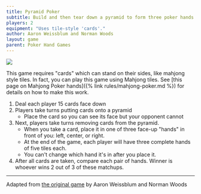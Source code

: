 ```yaml
---
title: Pyramid Poker
subtitle: Build and then tear down a pyramid to form three poker hands.
players: 2
equipment: "Uses tile-style 'cards'."
author: Aaron Weissblum and Norman Woods
layout: game
parent: Poker Hand Games
---
```


![](poker-pyramid.jpg)

This game requires "cards" which can stand on their sides,
like mahjong style tiles.
In fact, you can play this game using Mahjong tiles. 
See [this page on Mahjong Poker hands]({% link rules/mahjong-poker.md %})
for details on how to make this work.

1. Deal each player 15 cards face down
2. Players take turns putting cards onto a pyramid
    - Place the card so you can see its face but your opponent cannot
3. Next, players take turns removing cards from the pyramid.
   - When you take a card, place it in one of three face-up "hands" in front of you: left, center, or right. 
   - At the end of the game, each player will have three complete hands of five tiles each.
   - You can't change which hand it's in after you place it.
4. After all cards are taken, compare each pair of hands. Winner is whoever wins 2 out of 3 of these matchups.


---

Adapted from [the original game](https://boardgamegeek.com/boardgame/213953/pyramid-poker) by Aaron Weissblum and Norman Woods
